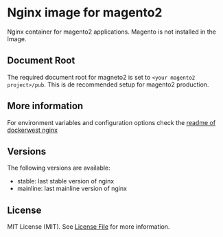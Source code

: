 Nginx image for magento2
========================

Nginx container for magento2 applications. Magento is not installed in the Image.

Document Root
-------------

The required document root for magneto2 is set to `<your magento2
project>/pub`. This is de recommended setup for magento2 production.

More information
----------------

For environment variables and configuration options check the
[readme of dockerwest nginx](https://github.com/dockerwest/nginx/blob/master/README.md)

Versions
--------

The following versions are available:
- stable: last stable version of nginx
- mainline: last mainline version of nginx

License
-------

MIT License (MIT). See [License File](LICENSE.md) for more information.
